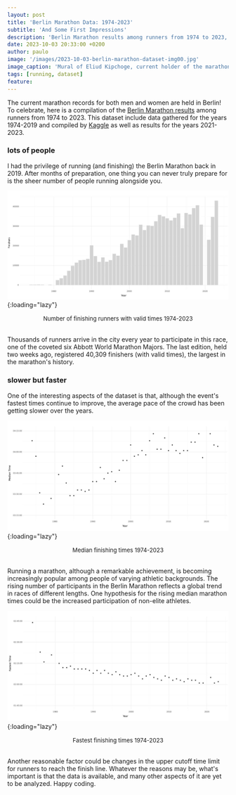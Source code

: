 ```yaml
---
layout: post
title: 'Berlin Marathon Data: 1974-2023'
subtitle: 'And Some First Impressions'
description: 'Berlin Marathon results among runners from 1974 to 2023, including data from Kaggle for the years 1974-2019 and additional results from 2021-2023'
date: 2023-10-03 20:33:00 +0200
author: paulo
image: '/images/2023-10-03-berlin-marathon-dataset-img00.jpg'
image_caption: 'Mural of Eliud Kipchoge, current holder of the marathon world record. Photo by [Peter Okwara](https://unsplash.com/@peterokwara?utm_source=unsplash&utm_medium=referral&utm_content=creditCopyText) on [Unsplash](https://unsplash.com/photos/Ny975HgWwbQ?utm_source=unsplash&utm_medium=referral&utm_content=creditCopyText)'
tags: [running, dataset]
feature:
---    
```


<!---
Photo by <a href="https://unsplash.com/@peterokwara?utm_source=unsplash&utm_medium=referral&utm_content=creditCopyText">Peter Okwara</a> on <a href="https://unsplash.com/photos/Ny975HgWwbQ?utm_source=unsplash&utm_medium=referral&utm_content=creditCopyText">Unsplash</a>
  --->
  

The current marathon records for both men and women are held in Berlin! To celebrate, here is a compilation of the [Berlin Marathon results](https://github.com/moralescastillo/datasets/blob/main/1974_2023_results.csv) among runners from 1974 to 2023. This dataset include data gathered for the years 1974-2019 and compiled by [Kaggle](https://www.kaggle.com/datasets/aiaiaidavid/berlin-marathons-data) as well as results for the years 2021-2023. 


### lots of people

I had the privilege of running (and finishing) the Berlin Marathon back in 2019. After months of preparation, one thing you can never truly prepare for is the sheer number of people running alongside you.

![2023-10-03-berlin-marathon-dataset-img01](/images/2023-10-03-berlin-marathon-dataset-img01.jpg){:loading="lazy"}
<font size="-1"><center><span> Number of finishing runners with valid times 1974-2023 </span></center></font>
<br>

Thousands of runners arrive in the city every year to participate in this race, one of the coveted six Abbott World Marathon Majors. The last edition, held two weeks ago, registered 40,309 finishers (with valid times), the largest in the marathon's history.

### slower but faster

One of the interesting aspects of the dataset is that, although the event's fastest times continue to improve, the average pace of the crowd has been getting slower over the years.

![2023-10-03-berlin-marathon-dataset-img02](/images/2023-10-03-berlin-marathon-dataset-img02.jpg){:loading="lazy"}
<font size="-1"><center><span> Median finishing times 1974-2023 </span></center></font>
<br>

Running a marathon, although a remarkable achievement, is becoming increasingly popular among people of varying athletic backgrounds. The rising number of participants in the Berlin Marathon reflects a global trend in races of different lengths. One hypothesis for the rising median marathon times could be the increased participation of non-elite athletes.

![2023-10-03-berlin-marathon-dataset-img03](/images/2023-10-03-berlin-marathon-dataset-img03.jpg){:loading="lazy"}
<font size="-1"><center><span> Fastest finishing times 1974-2023 </span></center></font>
<br>

Another reasonable factor could be changes in the upper cutoff time limit for runners to reach the finish line. Whatever the reasons may be, what's important is that the data is available, and many other aspects of it are yet to be analyzed. Happy coding.